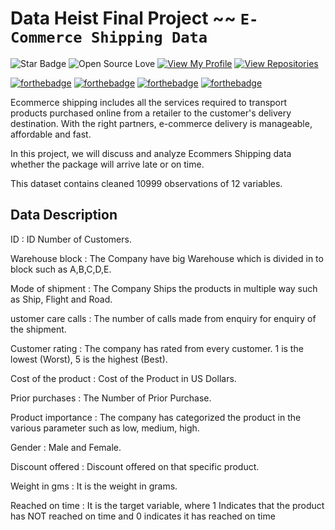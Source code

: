 # Data Heist Final Project ~~ `E-Commerce Shipping Data`

![Star Badge](https://img.shields.io/static/v1?label=%F0%9F%8C%9F&message=If%20Useful&style=style=flat&color=BC4E99)
![Open Source Love](https://badges.frapsoft.com/os/v1/open-source.svg?v=103)
[![View My Profile](https://img.shields.io/badge/View-My_Profile-green?logo=GitHub)](https://github.com/haolia)
[![View Repositories](https://img.shields.io/badge/View-My_Repositories-blue?logo=GitHub)](https://github.com/haolia?tab=repositories)

[![forthebadge](https://forthebadge.com/images/badges/powered-by-coffee.svg)](https://forthebadge.com)
[![forthebadge](https://forthebadge.com/images/badges/built-with-love.svg)](https://forthebadge.com)
[![forthebadge](https://forthebadge.com/images/badges/powered-by-black-magic.svg)](https://forthebadge.com)
[![forthebadge](https://forthebadge.com/images/badges/made-with-python.svg)](https://forthebadge.com)

<p> Ecommerce shipping includes all the services required to transport products purchased online from a retailer to the customer's delivery destination. With the right partners, e-commerce delivery is manageable, affordable and fast.</p>
<p> In this project, we will discuss and analyze Ecommers Shipping data whether the package will arrive late or on time. </P>
  
This dataset contains cleaned 10999 observations of 12 variables. 

## Data Description
<p> ID                  : ID Number of Customers.</P>
<p> Warehouse block     : The Company have big Warehouse which is divided in to block such as A,B,C,D,E.</P>
<p> Mode of shipment    : The Company Ships the products in multiple way such as Ship, Flight and Road.</P>
<p> ustomer care calls  : The number of calls made from enquiry for enquiry of the shipment.</P>
<p> Customer rating     : The company has rated from every customer. 1 is the lowest (Worst), 5 is the highest (Best).</P>
<p> Cost of the product : Cost of the Product in US Dollars.</P>
<p> Prior purchases     : The Number of Prior Purchase.</P>
<p> Product importance  : The company has categorized the product in the various parameter such as low, medium, high.</P>
<p> Gender              : Male and Female.</P>
<p> Discount offered    : Discount offered on that specific product.</P>
<p> Weight in gms       : It is the weight in grams.</P>
<p> Reached on time     : It is the target variable, where 1 Indicates that the product has NOT reached on time and 0 indicates it has reached on time</P>
